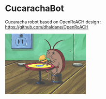 # CucarachaBot
Cucaracha robot based on OpenRoACH design : https://github.com/dhaldane/OpenRoACH

![Burger time !](/img/cucaracha.gif)
